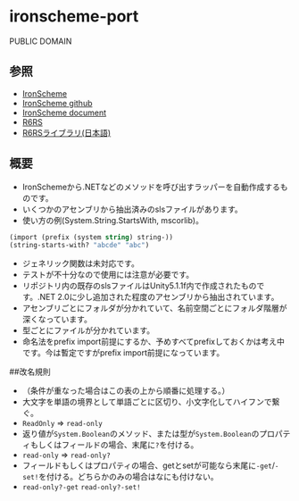 # ironscheme-port

PUBLIC DOMAIN

## 参照
- [IronScheme](https://ironscheme.codeplex.com/)
- [IronScheme github](https://github.com/leppie/IronScheme)
- [IronScheme document](https://ironscheme.codeplex.com/documentation)
- [R6RS](http://www.r6rs.org/)
- [R6RSライブラリ(日本語)](http://practical-scheme.net/wiliki/wiliki.cgi?R6RS%3A%E6%A8%99%E6%BA%96%E3%83%A9%E3%82%A4%E3%83%96%E3%83%A9%E3%83%AA)


## 概要
- IronSchemeから.NETなどのメソッドを呼び出すラッパーを自動作成するものです。
- いくつかのアセンブリから抽出済みのslsファイルがあります。
- 使い方の例(System.String.StartsWith, mscorlib)。
```scheme
(import (prefix (system string) string-))
(string-starts-with? "abcde" "abc")
```
- ジェネリック関数は未対応です。
- テストが不十分なので使用には注意が必要です。
- リポジトリ内の既存のslsファイルはUnity5.1.1f内で作成されたものです。.NET 2.0に少し追加された程度のアセンブリから抽出されています。
- アセンブリごとにフォルダが分かれていて、名前空間ごとにフォルダ階層が深くなっています。
- 型ごとにファイルが分かれています。
- 命名法をprefix import前提にするか、予めすべてprefixしておくかは考え中です。今は暫定ですがprefix import前提になっています。

##改名規則
- （条件が重なった場合はこの表の上から順番に処理する。）
- 大文字を単語の境界として単語ごとに区切り、小文字化してハイフンで繋ぐ。
- `ReadOnly` => `read-only`
- 返り値が`System.Boolean`のメソッド、または型が`System.Boolean`のプロパティもしくはフィールドの場合、末尾に`?`を付ける。
- `read-only` => `read-only?`
- フィールドもしくはプロパティの場合、getとsetが可能なら末尾に`-get`/`-set!`を付ける。どちらかのみの場合はなにも付けない。
- `read-only?-get` `read-only?-set!`
